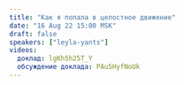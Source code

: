 ```yaml
---
title: "Как я попала в целостное движение"
date: "16 Aug 22 15:00 MSK"
draft: false
speakers: ["leyla-yants"]
videos:
  доклад: lgKh5h25T_Y
  обсуждение доклада: PAu5HyfNoUk
---
```

